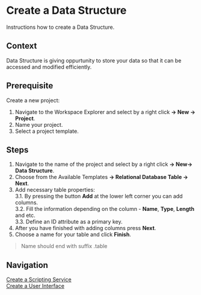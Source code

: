 # Create a Data Structure

Instructions how to create a Data Structure.

## Context

Data Structure is giving oppurtunity to store your data so that it can be accessed and modified efficiently.

## Prerequisite

Create a new project:

1. Navigate to the Workspace Explorer and select by a right click **-> New -> Project**. <br/>
2. Name your project.
3. Select a project template.

## Steps
1. Navigate to the name of the project and select by a right click **-> New-> Data Structure**. <br/>
2. Choose from the Available Templates **-> Relational Database Table -> Next**.
3. Add necessary table properties: <br/>
3.1. By pressing the button **Add** at the lower left corner you can add columns. <br/>
3.2. Fill the information depending on the column - **Name**, **Type**, **Length** and etc. <br/>
3.3. Define an ID attribute as а primary key. <br/>
4. After you have finished with adding columns press **Next**.
5. Choose a name for your table and click **Finish**.
> Name should end with suffix .table

## Navigation
[Create a Scripting Service](ScriptingServices.md) <br/>
[Create a User Interface](UserInterfaces.md)

